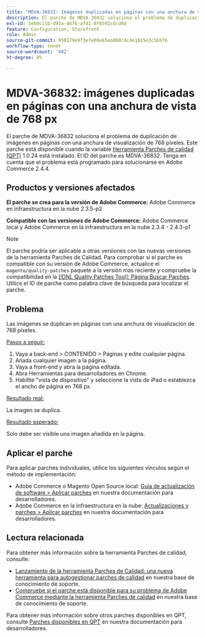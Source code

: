 ```yaml
---
title: "MDVA-36832: Imágenes duplicadas en páginas con una anchura de vista de 768 píxeles"
description: El parche de MDVA-36832 soluciona el problema de duplicación de imágenes en páginas con una anchura de visualización de 768 píxeles. Este parche está disponible cuando está instalada la [Quality Patches Tool (QPT)](/help/announcements/adobe-commerce-announcements/magento-quality-patches-released-new-tool-to-self-serve-quality-patches.md) 1.0.24. El ID del parche es MDVA-36832. Tenga en cuenta que el problema está programado para solucionarse en Adobe Commerce 2.4.4.
exl-id: 3eb0c11b-d93a-4676-afd1-8f6592c6cd6d
feature: Configuration, Storefront
role: Admin
source-git-commit: 958179e0f3efe08e65ea8b0c4c4e1015e3c5bb76
workflow-type: tm+mt
source-wordcount: '402'
ht-degree: 0%

---
```


# MDVA-36832: imágenes duplicadas en páginas con una anchura de vista de 768 px

El parche de MDVA-36832 soluciona el problema de duplicación de imágenes en páginas con una anchura de visualización de 768 píxeles. Este parche está disponible cuando la variable [Herramienta Parches de calidad (QPT)](/help/announcements/adobe-commerce-announcements/magento-quality-patches-released-new-tool-to-self-serve-quality-patches.md) 1.0.24 está instalado. El ID del parche es MDVA-36832. Tenga en cuenta que el problema está programado para solucionarse en Adobe Commerce 2.4.4.

## Productos y versiones afectados

**El parche se crea para la versión de Adobe Commerce:** Adobe Commerce en infraestructura en la nube 2.3.5-p2

**Compatible con las versiones de Adobe Commerce:** Adobe Commerce local y Adobe Commerce en la infraestructura en la nube 2.3.4 - 2.4.3-p1

>[!NOTE]
>
>El parche podría ser aplicable a otras versiones con las nuevas versiones de la herramienta Parches de Calidad. Para comprobar si el parche es compatible con su versión de Adobe Commerce, actualice el `magento/quality-patches` paquete a la versión más reciente y compruebe la compatibilidad en la [[!DNL Quality Patches Tool]: Página Buscar Parches](https://devdocs.magento.com/quality-patches/tool.html#patch-grid). Utilice el ID de parche como palabra clave de búsqueda para localizar el parche.

## Problema

Las imágenes se duplican en páginas con una anchura de visualización de 768 píxeles.

<u>Pasos a seguir:</u>

1. Vaya a back-end > CONTENIDO > Páginas y edite cualquier página.
1. Añada cualquier imagen a la página.
1. Vaya a front-end y abra la página editada.
1. Abra Herramientas para desarrolladores en Chrome.
1. Habilite &quot;vista de dispositivo&quot; y seleccione la vista de iPad o establezca el ancho de página en 768 px.

<u>Resultado real:</u>

La imagen se duplica.

<u>Resultado esperado:</u>

Solo debe ser visible una imagen añadida en la página.

## Aplicar el parche

Para aplicar parches individuales, utilice los siguientes vínculos según el método de implementación:

* Adobe Commerce o Magento Open Source local: [Guía de actualización de software > Aplicar parches](https://devdocs.magento.com/guides/v2.4/comp-mgr/patching/mqp.html) en nuestra documentación para desarrolladores.
* Adobe Commerce en la infraestructura en la nube: [Actualizaciones y parches > Aplicar parches](https://devdocs.magento.com/cloud/project/project-patch.html) en nuestra documentación para desarrolladores.

## Lectura relacionada

Para obtener más información sobre la herramienta Parches de calidad, consulte:

* [Lanzamiento de la herramienta Parches de Calidad: una nueva herramienta para autogestionar parches de calidad](/help/announcements/adobe-commerce-announcements/magento-quality-patches-released-new-tool-to-self-serve-quality-patches.md) en nuestra base de conocimiento de soporte.
* [Compruebe si el parche está disponible para su problema de Adobe Commerce mediante la herramienta Parches de calidad](/help/support-tools/patches-available-in-qpt-tool/check-patch-for-magento-issue-with-magento-quality-patches.md) en nuestra base de conocimiento de soporte.

Para obtener más información sobre otros parches disponibles en QPT, consulte [Parches disponibles en QPT](https://devdocs.magento.com/quality-patches/tool.html#patch-grid) en nuestra documentación para desarrolladores.
